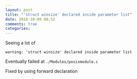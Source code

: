 ```yaml
---
layout: post
title: "'struct winsize' declared inside parameter list"
date: 2010-10-08 08:52
comments: true
categories: 
---
```


Seeing a lot of


```warning: 'struct winsize' declared inside parameter list```


Eventually failed at ```./Modules/posixmodule.c```


Fixed by using forward declaration

